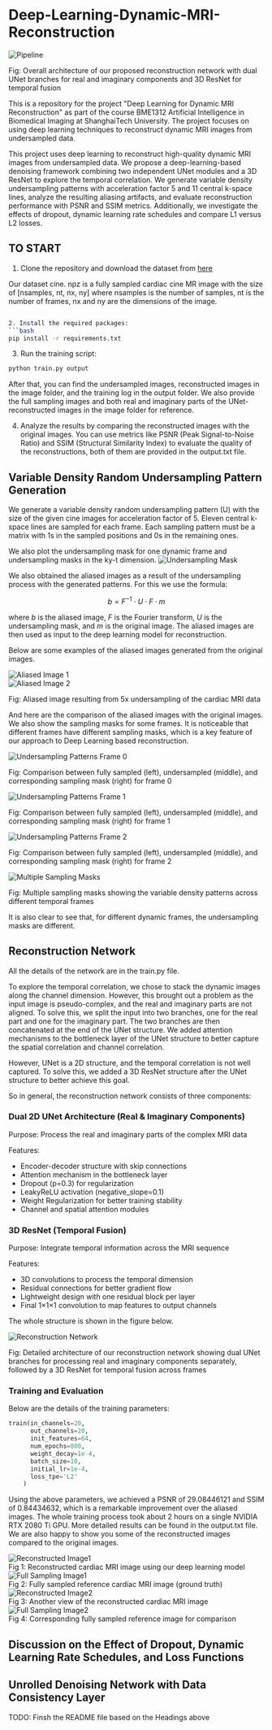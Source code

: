 # Deep-Learning-Dynamic-MRI-Reconstruction

<div class="figure">
    <img src="https://github.com/XiongWenye/xiongwenye.github.io/blob/master/files/Deep%20Learning%20Dynamic%20MRI%20Reconstruction/pipeline.png" alt="Pipeline">
    <p class="caption">Fig: Overall architecture of our proposed reconstruction network with dual UNet branches for real and imaginary components and 3D ResNet for temporal fusion</p>
</div>

This is a repository for the project "Deep Learning for Dynamic MRI Reconstruction" as part of the course BME1312 Artificial Intelligence in Biomedical Imaging at ShanghaiTech University. The project focuses on using deep learning techniques to reconstruct dynamic MRI images from undersampled data.

This project uses deep learning to reconstruct high-quality dynamic MRI images from undersampled data. We propose a deep-learning-based denoising framework combining two independent UNet modules and a 3D ResNet to explore the temporal correlation.
We generate variable density undersampling patterns with acceleration factor 5 and 11 central k-space lines, analyze the resulting aliasing artifacts, and evaluate reconstruction performance with PSNR and SSIM metrics. Additionally, we investigate the effects of dropout, dynamic learning rate schedules and compare L1 versus L2 losses.

## TO START
1. Clone the repository and download the dataset from [here](https://drive.google.com/file/d/1bhTKXgJm4aL1C5ollUoRh1JLarJO9Yxu/view?usp=sharing)

Our dataset cine. npz is a fully sampled cardiac cine MR image with the size of [nsamples, nt, nx, ny]
where nsamples is the number of samples, nt is the number of frames, nx and ny are the dimensions of the image. 

```bash

2. Install the required packages:
```bash
pip install -r requirements.txt
```

3. Run the training script:
```bash
python train.py output
```

After that, you can find the undersampled images, reconstructed images in the image folder, and the training log in the output folder. We also provide the full sampling images and both real and imaginary parts of the UNet-reconstructed images in the image folder for reference.

4. Analyze the results by comparing the reconstructed images with the original images. You can use metrics like PSNR (Peak Signal-to-Noise Ratio) and SSIM (Structural Similarity Index) to evaluate the quality of the reconstructions, both of them are provided in the output.txt file.

## Variable Density Random Undersampling Pattern Generation

We generate a variable density random undersampling pattern (U) with the size of 
the given cine images for acceleration factor of 5. Eleven central k-space lines are sampled 
for each frame. Each sampling pattern must be a matrix with 1s in the sampled positions 
and  0s  in  the  remaining  ones. 

We also plot the undersampling mask for one dynamic frame and 
undersampling masks in the ky-t dimension.
![Undersampling Mask](https://github.com/XiongWenye/xiongwenye.github.io/blob/master/files/Deep%20Learning%20Dynamic%20MRI%20Reconstruction/undersampling_mask.png)

We also obtained the aliased images as a result of the undersampling process with the generated patterns. For this we use the formula:  

$$
b = F^{-1} \cdot U \cdot F \cdot m
$$  

where $b$ is the aliased image, $F$ is the Fourier transform, $U$ is the undersampling mask, and $m$ is the original image. The aliased images are then used as input to the deep learning model for reconstruction.

Below are some examples of the aliased images generated from the original images.
<div class="figure">
    <img src="https://github.com/XiongWenye/xiongwenye.github.io/blob/master/files/Deep%20Learning%20Dynamic%20MRI%20Reconstruction/under_sampling_1.png" alt="Aliased Image 1">
</div>

<div class="figure">
    <img src="https://github.com/XiongWenye/xiongwenye.github.io/blob/master/files/Deep%20Learning%20Dynamic%20MRI%20Reconstruction/under_sampling_5.png" alt="Aliased Image 2">
    <p class="caption">Fig: Aliased image resulting from 5x undersampling of the cardiac MRI data</p>
</div>

And here are the comparison of the aliased images with the original images. We also show the sampling masks for some frames. It is noticeable that different frames have different sampling masks, which is a key feature of our approach to Deep Learning based reconstruction.

<div class="figure">
    <img src="https://github.com/XiongWenye/xiongwenye.github.io/blob/master/files/Deep%20Learning%20Dynamic%20MRI%20Reconstruction/comparison_image_0.png" alt="Undersampling Patterns Frame 0">
    <p class="caption">Fig: Comparison between fully sampled (left), undersampled (middle), and corresponding sampling mask (right) for frame 0</p>
</div>

<div class="figure">
    <img src="https://github.com/XiongWenye/xiongwenye.github.io/blob/master/files/Deep%20Learning%20Dynamic%20MRI%20Reconstruction/comparison_image_1.png" alt="Undersampling Patterns Frame 1">
    <p class="caption">Fig: Comparison between fully sampled (left), undersampled (middle), and corresponding sampling mask (right) for frame 1</p>
</div>

<div class="figure">
    <img src="https://github.com/XiongWenye/xiongwenye.github.io/blob/master/files/Deep%20Learning%20Dynamic%20MRI%20Reconstruction/comparison_image_2.png" alt="Undersampling Patterns Frame 2">
    <p class="caption">Fig: Comparison between fully sampled (left), undersampled (middle), and corresponding sampling mask (right) for frame 2</p>
</div>

<div class="figure">
    <img src="https://github.com/XiongWenye/xiongwenye.github.io/blob/master/files/Deep%20Learning%20Dynamic%20MRI%20Reconstruction/mask.png" alt="Multiple Sampling Masks">
    <p class="caption">Fig: Multiple sampling masks showing the variable density patterns across different temporal frames</p>
</div>

It is also clear to see that, for different dynamic frames, the undersampling masks are different.

## Reconstruction Network

All the details of the network are in the train.py file. 

To explore the temporal correlation, we chose to stack the dynamic images along the channel dimension. However, this brought out a problem as the input image is pseudo-complex, and the real and imaginary parts are not aligned. To solve this, we split the input into two branches, one for the real part and one for the imaginary part. The two branches are then concatenated at the end of the UNet structure. We added attention mechanisms to the bottleneck layer of the UNet structure to better capture the spatial correlation and channel correlation.   

However, UNet is a 2D structure, and the temporal correlation is not well captured. 
To solve this, we added a 3D ResNet structure after the UNet structure to better achieve this goal.

So in general, the reconstruction network consists of three components:

### Dual 2D UNet Architecture (Real & Imaginary Components)
Purpose: Process the real and imaginary parts of the complex MRI data  

Features:
- Encoder-decoder structure with skip connections
- Attention mechanism in the bottleneck layer
- Dropout (p=0.3) for regularization
- LeakyReLU activation (negative_slope=0.1)
- Weight Regularization for better training stability
- Channel and spatial attention modules

### 3D ResNet (Temporal Fusion)
Purpose: Integrate temporal information across the MRI sequence  

Features:
- 3D convolutions to process the temporal dimension
- Residual connections for better gradient flow
- Lightweight design with one residual block per layer
- Final 1×1×1 convolution to map features to output channels

The whole structure is shown in the figure below.
<div class="figure">
    <img src="https://github.com/XiongWenye/xiongwenye.github.io/blob/master/files/Deep%20Learning%20Dynamic%20MRI%20Reconstruction/pipeline.png" alt="Reconstruction Network">
    <p class="caption">Fig: Detailed architecture of our reconstruction network showing dual UNet branches for processing real and imaginary components separately, followed by a 3D ResNet for temporal fusion across frames</p>
</div>

### Training and Evaluation
Below are the details of the training parameters:
``` python
train(in_channels=20,
      out_channels=20,
      init_features=64,
      num_epochs=800,
      weight_decay=1e-4,
      batch_size=10,
      initial_lr=1e-4,
      loss_tpe='L2'
    )
```

Using the above parameters, we achieved a PSNR of 29.08446121 and SSIM of 0.84434632, which is a remarkable improvement over the aliased images. The whole training process took about 2 hours on a single NVIDIA RTX 2080 Ti GPU. More detailed results can be found in the output.txt file. We are also happy to show you some of the reconstructed images compared to the original images.
<div class="figure">
    <img src="https://github.com/XiongWenye/xiongwenye.github.io/blob/master/files/Deep%20Learning%20Dynamic%20MRI%20Reconstruction/reconstruction_1.png" alt="Reconstructed Image1">
    <figcaption>Fig 1: Reconstructed cardiac MRI image using our deep learning model</figcaption>
</div>

<div class="figure">
    <img src="https://github.com/XiongWenye/xiongwenye.github.io/blob/master/files/Deep%20Learning%20Dynamic%20MRI%20Reconstruction/full_sampling_1.png" alt="Full Sampling Image1">
    <figcaption>Fig 2: Fully sampled reference cardiac MRI image (ground truth)</figcaption>
</div>

<div class="figure">
    <img src="https://github.com/XiongWenye/xiongwenye.github.io/blob/master/files/Deep%20Learning%20Dynamic%20MRI%20Reconstruction/reconstruction_1.png" alt="Reconstructed Image2">
    <figcaption>Fig 3: Another view of the reconstructed cardiac MRI image</figcaption>
</div>

<div class="figure">
    <img src="https://github.com/XiongWenye/xiongwenye.github.io/blob/master/files/Deep%20Learning%20Dynamic%20MRI%20Reconstruction/full_sampling_1.png" alt="Full Sampling Image2">
    <figcaption>Fig 4: Corresponding fully sampled reference image for comparison</figcaption>
</div>

## Discussion on the Effect of Dropout, Dynamic Learning Rate Schedules, and Loss Functions

## Unrolled Denoising Network with Data Consistency Layer

TODO: Finsh the README file based on the Headings above
